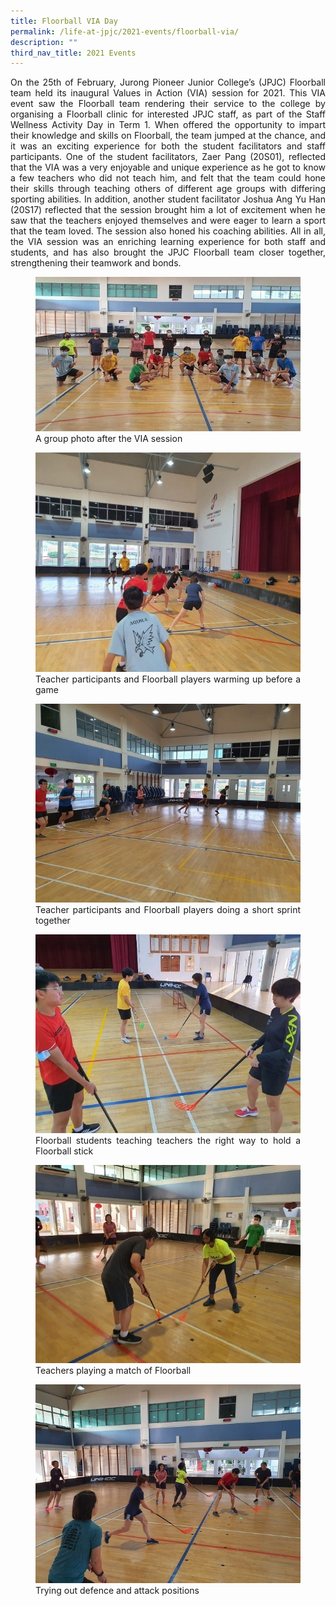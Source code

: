 ```yaml
---
title: Floorball VIA Day
permalink: /life-at-jpjc/2021-events/floorball-via/
description: ""
third_nav_title: 2021 Events
---
```

<div align=justify>
<p>
On the 25th of February, Jurong Pioneer Junior College’s (JPJC) Floorball team held its inaugural Values in Action (VIA) session for 2021. This VIA event saw the Floorball team rendering their service to the college by organising a Floorball clinic for interested JPJC staff, as part of the Staff Wellness Activity Day in Term 1. When offered the opportunity to impart their knowledge and skills on Floorball, the team jumped at the chance, and it was an exciting experience for both the student facilitators and staff participants. One of the student facilitators, Zaer Pang (20S01), reflected that the VIA was a very enjoyable and unique experience as he got to know a few teachers who did not teach him, and felt that the team could hone their skills through teaching others of different age groups with differing sporting abilities. In addition, another student facilitator Joshua Ang Yu Han (20S17) reflected that the session brought him a lot of excitement when he saw that the teachers enjoyed themselves and were eager to learn a sport that the team loved. The session also honed his coaching abilities. All in all, the VIA session was an enriching learning experience for both staff and students, and has also brought the JPJC Floorball team closer together, strengthening their teamwork and bonds.</p>

<figure>
<img src="/images/floorballvia1.jpg">
<figcaption>A group photo after the VIA session</figcaption>
</figure>

<figure>
<img src="/images/floorballvia2.jpg">
<figcaption>Teacher participants and Floorball players warming up before a game</figcaption>
</figure>

<figure>
<img src="/images/floorballvia3.jpg">
<figcaption>Teacher participants and Floorball players doing a short sprint together</figcaption>
</figure>

<figure>
<img src="/images/floorballvia4.jpg">
<figcaption>Floorball students teaching teachers the right way to hold a Floorball stick</figcaption>
</figure>

<figure>
<img src="/images/floorballvia5.jpg">
<figcaption>Teachers playing a match of Floorball</figcaption>
</figure>

<figure>
<img src="/images/floorballvia6.jpg">
<figcaption>Trying out defence and attack positions</figcaption>
</figure>